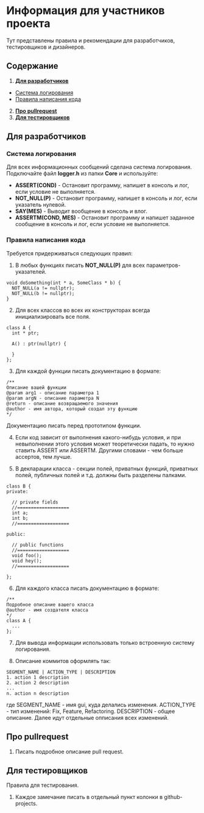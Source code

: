 # Информация для участников проекта

Тут представлены правила и рекомендации для разработчиков, тестировщиков и дизайнеров.

## Содержание
1. [**Для разработчиков**](https://github.com/timattt/Project-Cognitia-II/blob/main/About/forContributors.md#%D0%B4%D0%BB%D1%8F-%D1%80%D0%B0%D0%B7%D1%80%D0%B0%D0%B1%D0%BE%D1%82%D1%87%D0%B8%D0%BA%D0%BE%D0%B2)
* [Система логирования](https://github.com/timattt/Project-Cognitia-II/blob/main/About/forContributors.md#%D1%81%D0%B8%D1%81%D1%82%D0%B5%D0%BC%D0%B0-%D0%BB%D0%BE%D0%B3%D0%B8%D1%80%D0%BE%D0%B2%D0%B0%D0%BD%D0%B8%D1%8F)
* [Правила написания кода](https://github.com/timattt/Project-Cognitia-II/blob/main/About/forContributors.md#%D0%BF%D1%80%D0%B0%D0%B2%D0%B8%D0%BB%D0%B0-%D0%BD%D0%B0%D0%BF%D0%B8%D1%81%D0%B0%D0%BD%D0%B8%D1%8F-%D0%BA%D0%BE%D0%B4%D0%B0)
2. [**Про pullrequest**](https://github.com/timattt/Project-Cognitia-II/blob/main/About/forContributors.md#%D0%BF%D1%80%D0%BE-pullrequest)
3. [**Для тестировщиков**](https://github.com/timattt/Project-Cognitia-II/blob/main/About/forContributors.md#%D0%B4%D0%BB%D1%8F-%D1%82%D0%B5%D1%81%D1%82%D0%B8%D1%80%D0%BE%D0%B2%D1%89%D0%B8%D0%BA%D0%BE%D0%B2)

## Для разработчиков

### Система логирования

Для всех информационных сообщений сделана система логирования. Подключайте файл **logger.h** из папки **Core** и используйте:

* **ASSERT(COND)** - Остановит программу, напишет в консоль и лог, если условие не выполняется.
* **NOT_NULL(P)** - Остановит программу, напишет в консоль и лог, если указатель нулевой.
* **SAY(MES)** - Выводит вообщение в консоль и влог.
* **ASSERTM(COND, MES)** - Остановит программу и напишет заданное сообщение в консоль и лог, если условие не выполняется. 

### Правила написания кода

Требуется придерживаться следующих правил:

1. В любых функциях писать **NOT_NULL(P)** для всех параметров-указателей.

```
void doSomething(int * a, SomeClass * b) {
  NOT_NULL(a != nullptr);
  NOT_NULL(b != nullptr);
}
```

2. Для всех классов во всех их конструкторах всегда инициализировать все поля.

```
class A {
  int * ptr;
  
  A() : ptr(nullptr) {
    
  }
};
```

3. Для каждой функции писать документацию в формате:
```
/**
Описание вашей функции
@param arg1 - описание параметра 1
@param argN - описание параметра N
@return - описание возвращаемого значения
@author - имя автора, который создал эту функцию
*/
```
Документацию писать перед прототипом функции.

4. Если код зависит от выполнения какого-нибудь условия, и при невыполнении этого условия может теоретически падать, то нужно ставить ASSERT или ASSERTM.
Другими словами - чем больше ассертов, тем лучше.

5. В декларации класса - секции полей, приватных функций, приватных полей, публичных полей и т.д. должны быть разделены палками.

```
class B {
private:

  // private fields
  //===================
  int a;
  int b;
  //===================
  
public:
  
  // public functions
  //===================
  void foo();
  void hey();
  //===================
  
};
```

6. Для каждого класса писать документацию в формате:

```
/**
Подробное описание вашего класса
@author - имя создателя класса
*/
class A {
  ...
};
```

7. Для вывода информации использовать только встроенную систему логирования.

8. Описание коммитов оформлять так: 

```
SEGMENT_NAME | ACTION_TYPE | DESCRIPTION
1. action 1 description
2. action 2 description
...
n. action n description
```

где SEGMENT_NAME - имя gui, куда делались изменения.
    ACTION_TYPE - тип изменений: Fix, Feature, Refactoring.
    DESCRIPTION - общее описание. 
    Далее идут отдельные опписания всех изменений.

## Про pullrequest

1. Писать подробное описание pull request.

## Для тестировщиков

Правила для тестирования.

1. Каждое замечание писать в отдельный пункт колонки в github-projects.



